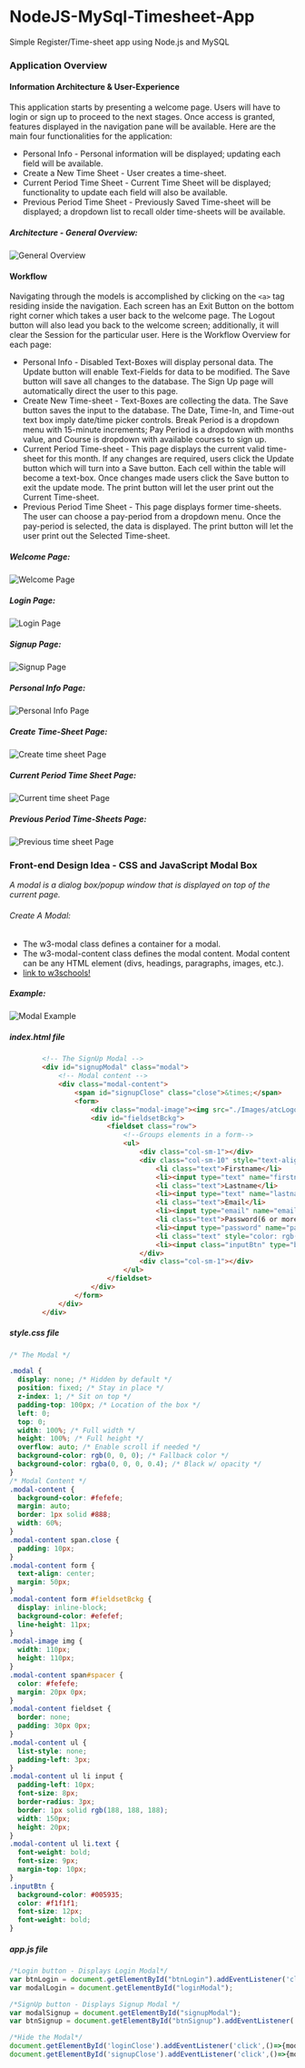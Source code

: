# NodeJS-MySql-Timesheet-App
Simple Register/Time-sheet app using Node.js and MySQL


### Application Overview
 
#### Information Architecture & User-Experience
This application starts by presenting a welcome page. Users will have to login or sign up to proceed to the next stages. Once access is granted,  features displayed in the navigation pane will be available. 
Here are the main four functionalities for the application:
- Personal Info - Personal information will be displayed; updating each field will be available.
- Create a New Time Sheet - User creates a time-sheet.
- Current Period Time Sheet - Current Time Sheet will be displayed; functionality to update each field will also be available.
- Previous Period Time Sheet - Previously Saved Time-sheet will be displayed; a dropdown list to recall older time-sheets will be available.

##### Architecture - General Overview:
![General Overview](/Images/screenArch1.png)

#### Workflow 
Navigating through the models is accomplished by clicking on the ```<a>``` tag residing inside the navigation. Each screen has an Exit Button on the bottom right corner which takes a user back to the welcome page. The Logout button will also lead you back to the welcome screen; additionally, it will clear the Session for the particular user.
Here is the Workflow Overview for each page:
- Personal Info - Disabled Text-Boxes will display personal data. The Update button will enable Text-Fields for data to be modified. The Save button will save all changes to the database. The Sign Up page will automatically direct the user to this page.
- Create New Time-sheet - Text-Boxes are collecting the data. The Save button saves the input to the database. The Date, Time-In, and Time-out text box imply date/time picker controls. Break Period is a dropdown menu with 15-minute increments; Pay Period is a dropdown with months value, and Course is dropdown with available courses to sign up.
- Current Period Time-sheet - This page displays the current valid time-sheet for this month. If any changes are required, users click the Update button which will turn into a Save button. Each cell within the table will become a text-box. Once changes made users click the Save button to exit the update mode. The print button will let the user print out the Current Time-sheet.
- Previous Period Time Sheet - This page displays former time-sheets. The user can choose a pay-period from a dropdown menu. Once the pay-period is selected, the data is displayed. The print button will let the user print out the Selected Time-sheet.


##### Welcome Page:
![Welcome Page](/Images/screen1.png)

##### Login Page:
![Login Page](/Images/screen2.png)
##### Signup Page:
![Signup Page](/Images/screen3.png)
##### Personal Info Page:
![Personal Info Page](/Images/screen4.png)
##### Create Time-Sheet Page:
![Create time sheet Page](/Images/screen5.png)
##### Current Period Time Sheet Page:
![Current time sheet Page](/Images/screen6.png)
##### Previous Period Time-Sheets Page:
![Previous time sheet Page](/Images/screen7.png)

### Front-end Design Idea - CSS and JavaScript Modal Box
*A modal is a dialog box/popup window that is displayed on top of the current page.*
###### Create A Modal:
- The w3-modal class defines a container for a modal.
- The w3-modal-content class defines the modal content.
Modal content can be any HTML element (divs, headings, paragraphs, images, etc.).
- [link to w3schools!](https://www.w3schools.com/w3css/w3css_modal.asp)

##### Example:
![Modal Example](/Images/modalImg.png)
##### index.html file
```HTML
        <!-- The SignUp Modal -->
        <div id="signupModal" class="modal">
            <!-- Modal content -->
            <div class="modal-content">
                <span id="signupClose" class="close">&times;</span>
                <form>
                    <div class="modal-image"><img src="./Images/atcLogo.png"></div>
                    <div id="fieldsetBckg">
                        <fieldset class="row">
                            <!--Groups elements in a form-->
                            <ul>
                                <div class="col-sm-1"></div>
                                <div class="col-sm-10" style="text-align: left">
                                    <li class="text">Firstname</li>
                                    <li><input type="text" name="firstname" placeholder="Firstname"></li>
                                    <li class="text">Lastname</li>
                                    <li><input type="text" name="lastname" placeholder="Lastname"></li>
                                    <li class="text">Email</li>
                                    <li><input type="email" name="email" placeholder="Email"></li>
                                    <li class="text">Password(6 or more characters)</li>
                                    <li><input type="password" name="password" placeholder="Password"></li>
                                    <li class="text" style="color: rgb(185, 179, 179,0.0);">Button</li>
                                    <li><input class="inputBtn" type="button" value="Join Now"></li>
                                </div>
                                <div class="col-sm-1"></div>
                            </ul>
                        </fieldset>
                    </div>
                </form>
            </div>
        </div>
```
##### style.css file
``` css
/* The Modal */

.modal {
  display: none; /* Hidden by default */
  position: fixed; /* Stay in place */
  z-index: 1; /* Sit on top */
  padding-top: 100px; /* Location of the box */
  left: 0;
  top: 0;
  width: 100%; /* Full width */
  height: 100%; /* Full height */
  overflow: auto; /* Enable scroll if needed */
  background-color: rgb(0, 0, 0); /* Fallback color */
  background-color: rgba(0, 0, 0, 0.4); /* Black w/ opacity */
}
/* Modal Content */
.modal-content {
  background-color: #fefefe;
  margin: auto;
  border: 1px solid #888;
  width: 60%;
}
.modal-content span.close {
  padding: 10px;
}
.modal-content form {
  text-align: center;
  margin: 50px;
}
.modal-content form #fieldsetBckg {
  display: inline-block;
  background-color: #efefef;
  line-height: 11px;
}
.modal-image img {
  width: 110px;
  height: 110px;
}
.modal-content span#spacer {
  color: #fefefe;
  margin: 20px 0px;
}
.modal-content fieldset {
  border: none;
  padding: 30px 0px;
}
.modal-content ul {
  list-style: none;
  padding-left: 3px;
}
.modal-content ul li input {
  padding-left: 10px;
  font-size: 8px;
  border-radius: 3px;
  border: 1px solid rgb(188, 188, 188);
  width: 150px;
  height: 20px;
}
.modal-content ul li.text {
  font-weight: bold;
  font-size: 9px;
  margin-top: 10px;
}
.inputBtn {
  background-color: #005935;
  color: #f1f1f1;
  font-size: 12px;
  font-weight: bold;
}
```
##### app.js file
``` JavaScript
/*Login button - Displays Login Modal*/
var btnLogin = document.getElementById("btnLogin").addEventListener('click',function(){modalLogin.style.display='block'});
var modalLogin = document.getElementById("loginModal");

/*SignUp button - Displays Signup Modal */
var modalSignup = document.getElementById("signupModal");
var btnSignup = document.getElementById("btnSignup").addEventListener('click',function(){modalSignup.style.display='block'});

/*Hide the Modal*/
document.getElementById('loginClose').addEventListener('click',()=>{modalLogin.style.display='none'});
document.getElementById('signupClose').addEventListener('click',()=>{modalSignup.style.display='none'});
```



